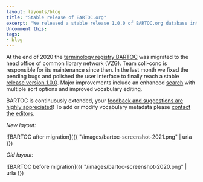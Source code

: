 ```yaml
---
layout: layouts/blog
title: "Stable release of BARTOC.org"
excerpt: "We released a stable release 1.0.0 of BARTOC.org database interface."
Uncomment this:
tags:
- blog
---
```


At the end of 2020 the [terminology registry BARTOC](https://bartoc.org/) was migrated to the head office of common library network (VZG). Team coli-conc is responsible for its maintenance since then. In the last month we fixed the pending bugs and polished the user interface to finally reach a stable [release version 1.0.0](https://github.com/gbv/bartoc.org/releases/tag/v1.0.0). Major improvements include an enhanced [search](http://bartoc.org/vocabularies) with multiple sort options and improved vocabulary editing.

BARTOC is continuously extended, your [feedback and suggestions are highly appreciated](https://github.com/gbv/bartoc.org/issues)! To add or modify vocabulary metadata please [contact the editors](http://bartoc.org/contact).

*New layout:*

![BARTOC after migration]({{ "/images/bartoc-screenshot-2021.png" | urla }})

*Old layout:*

![BARTOC before migration]({{ "/images/bartoc-screenshot-2020.png" | urla }})


